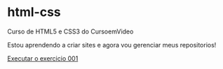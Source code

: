 # html-css
 Curso de HTML5 e CSS3 do CursoemVideo

 Estou aprendendo a criar sites e agora vou gerenciar meus repositorios!

 <a href="https://edenilsongomes.github.io/html-css/exercicios/ex001/index.html">Executar o exercicio 001 </a>
